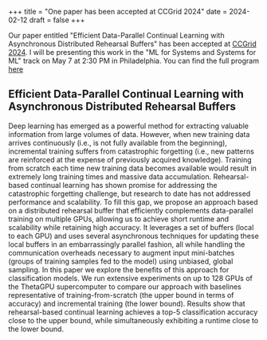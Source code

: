 +++
title = "One paper has been accepted at CCGrid 2024"
date = 2024-02-12
draft = false
+++

Our paper entitled "Efficient Data-Parallel Continual Learning with Asynchronous Distributed Rehearsal Buffers" has been accepted at [CCGrid 2024](https://2024.ccgrid-conference.org/). I will be presenting this work in the "ML for Systems and Systems for ML" track on May 7 at 2:30 PM in Philadelphia. You can find the full program [here](https://2024.ccgrid-conference.org/program/)

## Efficient Data-Parallel Continual Learning with Asynchronous Distributed Rehearsal Buffers

Deep learning has emerged as a powerful method for extracting valuable information from large volumes of data. However, when new training data arrives continuously (i.e., is not fully available from the beginning), incremental training suffers from catastrophic forgetting (i.e., new patterns are reinforced at the expense of previously acquired knowledge). Training from scratch each time new training data becomes available would result in extremely long training times and massive data accumulation. Rehearsal-based continual learning has shown promise for addressing the catastrophic forgetting challenge, but research to date has not addressed performance and scalability. To fill this gap, we propose an approach based on a distributed rehearsal buffer that efficiently complements data-parallel training on multiple GPUs, allowing us to achieve short runtime and scalability while retaining high accuracy. It leverages a set of buffers (local to each GPU) and uses several asynchronous techniques for updating these local buffers in an embarrassingly parallel fashion, all while handling the communication overheads necessary to augment input mini-batches (groups of training samples fed to the model) using unbiased, global sampling. In this paper we explore the benefits of this approach for classification models. We run extensive experiments on up to 128 GPUs of the ThetaGPU supercomputer to compare our approach with baselines representative of training-from-scratch (the upper bound in terms of accuracy) and incremental training (the lower bound). Results show that rehearsal-based continual learning achieves a top-5 classification accuracy close to the upper bound, while simultaneously exhibiting a runtime close to the lower bound.